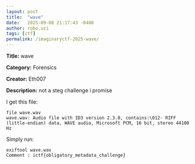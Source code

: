 ```yaml
---
layout: post
title:  "wave"
date:   2025-09-08 21:17:43 -0400
author: robo.uzi
tags: [ctf]
permalink: /imaginaryctf-2025-wave/
---
```


**Title:** wave

**Category:** Forensics

**Creator:** Eth007

**Description:** not a steg challenge i promise

I get this file:
```shell
file wave.wav  
wave.wav: Audio file with ID3 version 2.3.0, contains:\012- RIFF (little-endian) data, WAVE audio, Microsoft PCM, 16 bit, stereo 44100 Hz
```

Simply run:
```shell
exiftool wave.wav
Comment : ictf{obligatory_metadata_challenge}
```
